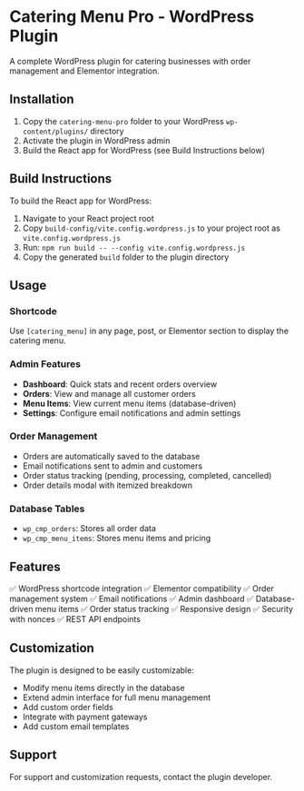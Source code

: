 
# Catering Menu Pro - WordPress Plugin

A complete WordPress plugin for catering businesses with order management and Elementor integration.

## Installation

1. Copy the `catering-menu-pro` folder to your WordPress `wp-content/plugins/` directory
2. Activate the plugin in WordPress admin
3. Build the React app for WordPress (see Build Instructions below)

## Build Instructions

To build the React app for WordPress:

1. Navigate to your React project root
2. Copy `build-config/vite.config.wordpress.js` to your project root as `vite.config.wordpress.js`
3. Run: `npm run build -- --config vite.config.wordpress.js`
4. Copy the generated `build` folder to the plugin directory

## Usage

### Shortcode
Use `[catering_menu]` in any page, post, or Elementor section to display the catering menu.

### Admin Features
- **Dashboard**: Quick stats and recent orders overview
- **Orders**: View and manage all customer orders
- **Menu Items**: View current menu items (database-driven)
- **Settings**: Configure email notifications and admin settings

### Order Management
- Orders are automatically saved to the database
- Email notifications sent to admin and customers
- Order status tracking (pending, processing, completed, cancelled)
- Order details modal with itemized breakdown

### Database Tables
- `wp_cmp_orders`: Stores all order data
- `wp_cmp_menu_items`: Stores menu items and pricing

## Features

✅ WordPress shortcode integration
✅ Elementor compatibility
✅ Order management system
✅ Email notifications
✅ Admin dashboard
✅ Database-driven menu items
✅ Order status tracking
✅ Responsive design
✅ Security with nonces
✅ REST API endpoints

## Customization

The plugin is designed to be easily customizable:
- Modify menu items directly in the database
- Extend admin interface for full menu management
- Add custom order fields
- Integrate with payment gateways
- Add custom email templates

## Support

For support and customization requests, contact the plugin developer.
